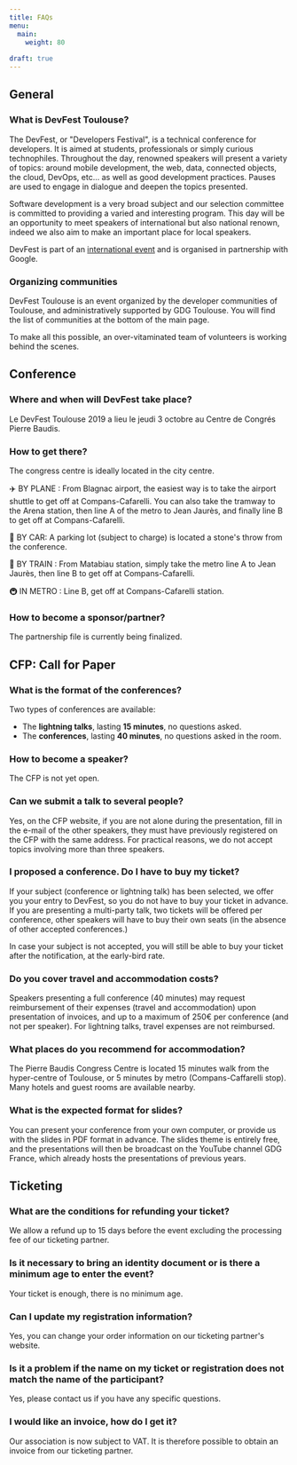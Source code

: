 ```yaml
---
title: FAQs
menu:
  main:
    weight: 80
    
draft: true
---
```


## General

### What is DevFest Toulouse?

The DevFest, or "Developers Festival", is a technical conference for developers.
It is aimed at students, professionals or simply curious technophiles.
Throughout the day, renowned speakers will present a variety of topics: around mobile development, the web, data, connected objects, the cloud, DevOps, etc... as well as good development practices.
Pauses are used to engage in dialogue and deepen the topics presented.

Software development is a very broad subject and our selection committee is committed to providing a varied and interesting program.
This day will be an opportunity to meet speakers of international but also national renown, indeed we also aim to make an important place for local speakers.

DevFest is part of an [international event](https://developers.google.com/events/devfest/) and is organised in partnership with Google.


### Organizing communities

DevFest Toulouse is an event organized by the developer communities of Toulouse, and administratively supported by GDG Toulouse.
You will find the list of communities at the bottom of the main page.

To make all this possible, an over-vitaminated team of volunteers is working behind the scenes.

## Conference

### Where and when will DevFest take place?

Le DevFest Toulouse 2019 a lieu le jeudi 3 octobre au Centre de Congrés Pierre Baudis.

### How to get there?

The congress centre is ideally located in the city centre.

:airplane: BY PLANE :
From Blagnac airport, the easiest way is to take the airport shuttle to get off at Compans-Cafarelli. You can also take the tramway to the Arena station, then line A of the metro to Jean Jaurès, and finally line B to get off at Compans-Cafarelli.

:car: BY CAR:
A parking lot (subject to charge) is located a stone's throw from the conference.

:train: BY TRAIN :
From Matabiau station, simply take the metro line A to Jean Jaurès, then line B to get off at Compans-Cafarelli.

:metro: IN METRO :
Line B, get off at Compans-Cafarelli station.


### How to become a sponsor/partner?

The partnership file is currently being finalized.

## CFP: Call for Paper

### What is the format of the conferences?

Two types of conferences are available:

- The **lightning talks**, lasting **15 minutes**, no questions asked.
- The **conferences**, lasting **40 minutes**, no questions asked in the room.


### How to become a speaker?

The CFP is not yet open.

### Can we submit a talk to several people?

Yes, on the CFP website, if you are not alone during the presentation, fill in the e-mail of the other speakers, they must have previously registered on the CFP with the same address.
For practical reasons, we do not accept topics involving more than three speakers.

### I proposed a conference. Do I have to buy my ticket?

If your subject (conference or lightning talk) has been selected, we offer you your entry to DevFest, so you do not have to buy your ticket in advance.
If you are presenting a multi-party talk, two tickets will be offered per conference, other speakers will have to buy their own seats (in the absence of other accepted conferences.)

In case your subject is not accepted, you will still be able to buy your ticket after the notification, at the early-bird rate.

### Do you cover travel and accommodation costs?

Speakers presenting a full conference (40 minutes) may request reimbursement of their expenses (travel and accommodation) upon presentation of invoices, and up to a maximum of 250€ per conference (and not per speaker).
For lightning talks, travel expenses are not reimbursed.

### What places do you recommend for accommodation?

The Pierre Baudis Congress Centre is located 15 minutes walk from the hyper-centre of Toulouse, or 5 minutes by metro (Compans-Caffarelli stop).
Many hotels and guest rooms are available nearby.

### What is the expected format for slides?

You can present your conference from your own computer, or provide us with the slides in PDF format in advance.
The slides theme is entirely free, and the presentations will then be broadcast on the YouTube channel GDG France, which already hosts the presentations of previous years.


## Ticketing

### What are the conditions for refunding your ticket?

We allow a refund up to 15 days before the event excluding the processing fee of our ticketing partner.

### Is it necessary to bring an identity document or is there a minimum age to enter the event?

Your ticket is enough, there is no minimum age.

### Can I update my registration information?

Yes, you can change your order information on our ticketing partner's website.

### Is it a problem if the name on my ticket or registration does not match the name of the participant?

Yes, please contact us if you have any specific questions.

### I would like an invoice, how do I get it?

Our association is now subject to VAT. It is therefore possible to obtain an invoice from our ticketing partner.
